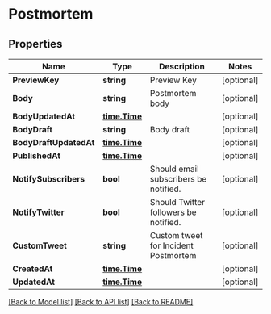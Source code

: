 # Postmortem

## Properties
Name | Type | Description | Notes
------------ | ------------- | ------------- | -------------
**PreviewKey** | **string** | Preview Key | [optional] 
**Body** | **string** | Postmortem body | [optional] 
**BodyUpdatedAt** | [**time.Time**](time.Time.md) |  | [optional] 
**BodyDraft** | **string** | Body draft | [optional] 
**BodyDraftUpdatedAt** | [**time.Time**](time.Time.md) |  | [optional] 
**PublishedAt** | [**time.Time**](time.Time.md) |  | [optional] 
**NotifySubscribers** | **bool** | Should email subscribers be notified. | [optional] 
**NotifyTwitter** | **bool** | Should Twitter followers be notified. | [optional] 
**CustomTweet** | **string** | Custom tweet for Incident Postmortem | [optional] 
**CreatedAt** | [**time.Time**](time.Time.md) |  | [optional] 
**UpdatedAt** | [**time.Time**](time.Time.md) |  | [optional] 

[[Back to Model list]](../README.md#documentation-for-models) [[Back to API list]](../README.md#documentation-for-api-endpoints) [[Back to README]](../README.md)


